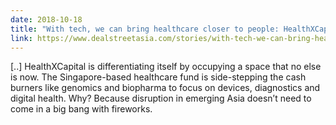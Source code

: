 ```yaml
---
date: 2018-10-18
title: "With tech, we can bring healthcare closer to people: HealthXCapital’s Seemant Jauhari"
link: https://www.dealstreetasia.com/stories/with-tech-we-can-bring-healthcare-closer-to-people-healthxcapitals-seemant-jauhari-108820/
---
```

[..] HealthXCapital is differentiating itself by occupying a space that no else is now. The Singapore-based healthcare fund is side-stepping the cash burners like genomics and biopharma to focus on devices, diagnostics and digital health. Why? Because disruption in emerging Asia doesn’t need to come in a big bang with fireworks. 